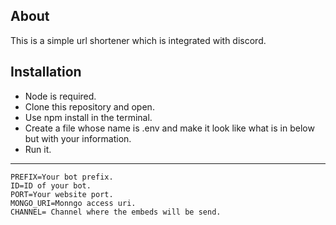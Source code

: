 ## About
This is a simple url shortener which is integrated with discord.

## Installation
- Node is required.
- Clone this repository and open.
- Use npm install in the terminal.
- Create a file whose name is .env and make it look like what is in below but with your information.
- Run it.

-----------------------------------------------

```env
PREFIX=Your bot prefix.
ID=ID of your bot.
PORT=Your website port.
MONGO_URI=Monngo access uri.
CHANNEL= Channel where the embeds will be send.
```

